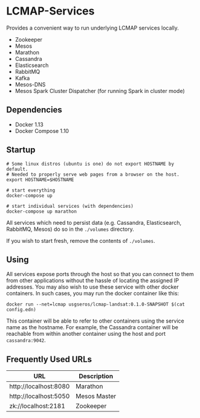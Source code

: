 # LCMAP-Services

Provides a convenient way to run underlying LCMAP services locally.

* Zookeeper
* Mesos
* Marathon
* Cassandra
* Elasticsearch
* RabbitMQ
* Kafka
* Mesos-DNS
* Mesos Spark Cluster Dispatcher (for running Spark in cluster mode)

## Dependencies

* Docker 1.13
* Docker Compose 1.10

## Startup

```
# Some linux distros (ubuntu is one) do not export HOSTNAME by default.
# Needed to properly serve web pages from a browser on the host.
export HOSTNAME=$HOSTNAME

# start everything
docker-compose up

# start individual services (with dependencies)
docker-compose up marathon
```

All services which need to persist data (e.g. Cassandra, Elasticsearch, RabbitMQ, Mesos) do so in the `./volumes` directory.

If you wish to start fresh, remove the contents of `./volumes`.

## Using

All services expose ports through the host so that you can connect to them from
other applications without the hassle of locating the assigned IP addresses. You
may also wish to use these service with other docker containers. In such cases,
you may run the docker container like this:

```
docker run --net=lcmap usgseros/lcmap-landsat:0.1.0-SNAPSHOT $(cat config.edn)
```

This container will be able to refer to other containers using the service name
as the hostname. For example, the Cassandra container will be reachable from
within another container using the host and port `cassandra:9042`.

## Frequently Used URLs

| URL           | Description |
| ------------- | ------------- | 
| http://localhost:8080      | Marathon | 
| http://localhost:5050      | Mesos Master | 
| zk://localhost:2181        | Zookeeper |
